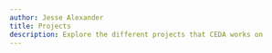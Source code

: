 ```yaml
---
author: Jesse Alexander
title: Projects
description: Explore the different projects that CEDA works on
---
```



